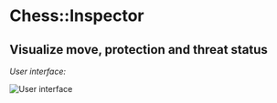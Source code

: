 Chess::Inspector
====

Visualize move, protection and threat status
----

*User interface:*

![User interface](https://raw.githubusercontent.com/ology/Chess-Inspector/master/public/images/Chess-Inspector.png)
